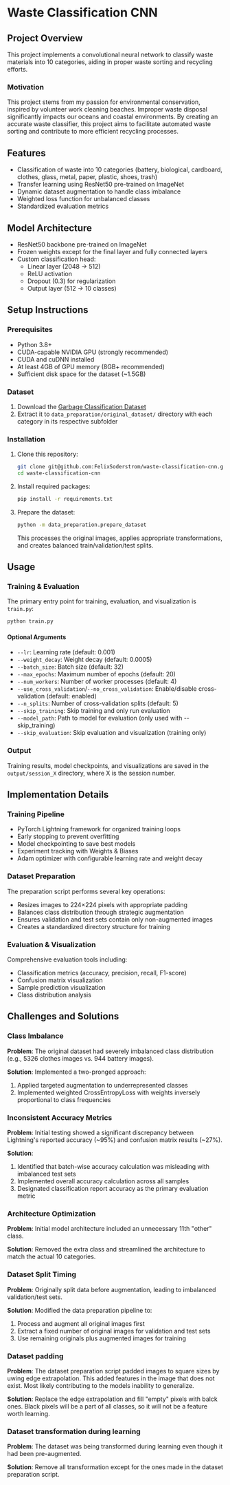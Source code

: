 # Waste Classification CNN

## Project Overview
This project implements a convolutional neural network to classify waste materials into 10 categories, aiding in proper waste sorting and recycling efforts.

### Motivation
This project stems from my passion for environmental conservation, inspired by volunteer work cleaning beaches. Improper waste disposal significantly impacts our oceans and coastal environments. By creating an accurate waste classifier, this project aims to facilitate automated waste sorting and contribute to more efficient recycling processes.

## Features
- Classification of waste into 10 categories (battery, biological, cardboard, clothes, glass, metal, paper, plastic, shoes, trash)
- Transfer learning using ResNet50 pre-trained on ImageNet
- Dynamic dataset augmentation to handle class imbalance
- Weighted loss function for unbalanced classes
- Standardized evaluation metrics

## Model Architecture
- ResNet50 backbone pre-trained on ImageNet
- Frozen weights except for the final layer and fully connected layers
- Custom classification head:
  - Linear layer (2048 → 512)
  - ReLU activation
  - Dropout (0.3) for regularization
  - Output layer (512 → 10 classes)

## Setup Instructions

### Prerequisites
- Python 3.8+
- CUDA-capable NVIDIA GPU (strongly recommended)
- CUDA and cuDNN installed
- At least 4GB of GPU memory (8GB+ recommended)
- Sufficient disk space for the dataset (~1.5GB)

### Dataset
1. Download the [Garbage Classification Dataset](https://www.kaggle.com/datasets/sumn2u/garbage-classification-v2)
2. Extract it to `data_preparation/original_dataset/` directory with each category in its respective subfolder

### Installation
1. Clone this repository:
   ```bash
   git clone git@github.com:FelixSoderstrom/waste-classification-cnn.git
   cd waste-classification-cnn
   ```

2. Install required packages:
   ```bash
   pip install -r requirements.txt
   ```

3. Prepare the dataset:
   ```bash
   python -m data_preparation.prepare_dataset
   ```
   This processes the original images, applies appropriate transformations, and creates balanced train/validation/test splits.

## Usage

### Training & Evaluation
The primary entry point for training, evaluation, and visualization is `train.py`:

```bash
python train.py
```

#### Optional Arguments
- `--lr`: Learning rate (default: 0.001)
- `--weight_decay`: Weight decay (default: 0.0005)
- `--batch_size`: Batch size (default: 32)
- `--max_epochs`: Maximum number of epochs (default: 20)
- `--num_workers`: Number of worker processes (default: 4)
- `--use_cross_validation`/`--no_cross_validation`: Enable/disable cross-validation (default: enabled)
- `--n_splits`: Number of cross-validation splits (default: 5)
- `--skip_training`: Skip training and only run evaluation
- `--model_path`: Path to model for evaluation (only used with --skip_training)
- `--skip_evaluation`: Skip evaluation and visualization (training only)

### Output
Training results, model checkpoints, and visualizations are saved in the `output/session_X` directory, where X is the session number.

## Implementation Details

### Training Pipeline
- PyTorch Lightning framework for organized training loops
- Early stopping to prevent overfitting
- Model checkpointing to save best models
- Experiment tracking with Weights & Biases
- Adam optimizer with configurable learning rate and weight decay

### Dataset Preparation
The preparation script performs several key operations:
- Resizes images to 224×224 pixels with appropriate padding
- Balances class distribution through strategic augmentation
- Ensures validation and test sets contain only non-augmented images
- Creates a standardized directory structure for training

### Evaluation & Visualization
Comprehensive evaluation tools including:
- Classification metrics (accuracy, precision, recall, F1-score)
- Confusion matrix visualization
- Sample prediction visualization
- Class distribution analysis

## Challenges and Solutions

### Class Imbalance
**Problem**: The original dataset had severely imbalanced class distribution (e.g., 5326 clothes images vs. 944 battery images).

**Solution**: Implemented a two-pronged approach:
1. Applied targeted augmentation to underrepresented classes
2. Implemented weighted CrossEntropyLoss with weights inversely proportional to class frequencies

### Inconsistent Accuracy Metrics
**Problem**: Initial testing showed a significant discrepancy between Lightning's reported accuracy (~95%) and confusion matrix results (~27%).

**Solution**:
1. Identified that batch-wise accuracy calculation was misleading with imbalanced test sets
2. Implemented overall accuracy calculation across all samples
3. Designated classification report accuracy as the primary evaluation metric

### Architecture Optimization
**Problem**: Initial model architecture included an unnecessary 11th "other" class.

**Solution**: Removed the extra class and streamlined the architecture to match the actual 10 categories.

### Dataset Split Timing
**Problem**: Originally split data before augmentation, leading to imbalanced validation/test sets.

**Solution**: Modified the data preparation pipeline to:
1. Process and augment all original images first
2. Extract a fixed number of original images for validation and test sets
3. Use remaining originals plus augmented images for training

### Dataset padding
**Problem**: The dataset preparation script padded images to square sizes by uwing edge extrapolation. This added features in the image that does not exist. Most likely contributing to the models inability to generalize.

**Solution**: Replace the edge extrapolation and fill "empty" pixels with balck ones. Black pixels will be a part of all classes, so it will not be a feature worth learning.

### Dataset transformation during learning
**Problem**: The dataset was being transformed during learning even though it had been pre-augmented.

**Solution**: Remove all transformation except for the ones made in the dataset preparation script.


